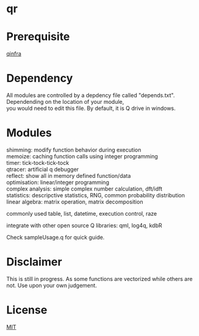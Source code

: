 # qr

 Prerequisite
 ===========
 [qinfra](https://github.com/agoodquant/qinfra)
 
 Dependency
 ===========
 All modules are controlled by a depdency file called "depends.txt". Dependending on the location of your module,</br>
 you would need to edit this file. By default, it is Q drive in windows. 
 
 Modules
 ===========
 shimming: modify function behavior during execution</br>
 memoize: caching function calls using integer programming </br>
 timer: tick-tock-tick-tock</br>
 qtracer: artificial q debugger</br>
 reflect: show all in memory defined function/data</br>
 optimisation: linear/integer programming</br>
 complex analysis: simple complex number calculation, dft/idft</br>
 statistics: descripctive statistics, RNG, common probability distribution</br>
 linear algebra: matrix operation, matrix decomposition</br>
 
 commonly used table, list, datetime, execution control, raze </br>
 
 integrate with other open source Q libraries: qml, log4q, kdbR </br>
 
 Check sampleUsage.q for quick guide.
 
 Disclaimer
 ===========
 This is still in progress. As some functions are vectorized while others are not. Use upon your own judgement.

 License
 ===========
 [MIT](https://github.com/agoodquant/qr/blob/master/LICENSE)
